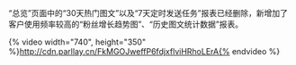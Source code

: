 “总览”页面中的“30天热门图文”以及“7天定时发送任务”报表已经删除，新增加了客户使用频率较高的“粉丝增长趋势图”、“历史图文统计数据”报表。

{% video width="740", height="350" %}http://cdn.parllay.cn/FkMGOJweffP6fdjxflviHRhoLErA{% endvideo %}

